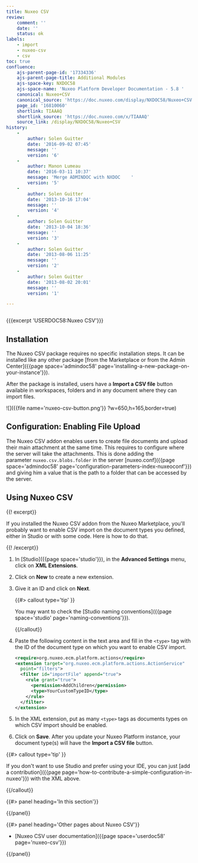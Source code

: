 ```yaml
---
title: Nuxeo CSV
review:
    comment: ''
    date: ''
    status: ok
labels:
    - import
    - nuxeo-csv
    - csv
toc: true
confluence:
    ajs-parent-page-id: '17334336'
    ajs-parent-page-title: Additional Modules
    ajs-space-key: NXDOC58
    ajs-space-name: 'Nuxeo Platform Developer Documentation - 5.8 '
    canonical: Nuxeo+CSV
    canonical_source: 'https://doc.nuxeo.com/display/NXDOC58/Nuxeo+CSV'
    page_id: '16810060'
    shortlink: TIAAAQ
    shortlink_source: 'https://doc.nuxeo.com/x/TIAAAQ'
    source_link: /display/NXDOC58/Nuxeo+CSV
history:
    - 
        author: Solen Guitter
        date: '2016-09-02 07:45'
        message: ''
        version: '6'
    - 
        author: Manon Lumeau
        date: '2016-03-11 10:37'
        message: 'Merge ADMINDOC with NXDOC    '
        version: '5'
    - 
        author: Solen Guitter
        date: '2013-10-16 17:04'
        message: ''
        version: '4'
    - 
        author: Solen Guitter
        date: '2013-10-04 18:36'
        message: ''
        version: '3'
    - 
        author: Solen Guitter
        date: '2013-08-06 11:25'
        message: ''
        version: '2'
    - 
        author: Solen Guitter
        date: '2013-08-02 20:01'
        message: ''
        version: '1'

---
```

<div class="row"><div class="column medium-8">

{{{excerpt 'USERDOC58:Nuxeo CSV'}}}

## Installation

The Nuxeo CSV package requires no specific installation steps. It can be installed like any other package [from the Marketplace or from the Admin Center]({{page space='admindoc58' page='installing-a-new-package-on-your-instance'}}).

After the package is installed, users have a **Import a CSV file** button available in workspaces, folders and in any document where they can import files.

![]({{file name='nuxeo-csv-button.png'}} ?w=650,h=165,border=true)

## Configuration: Enabling File Upload

The Nuxeo CSV addon enables users to create file documents and upload their main attachment at the same time. This requires to configure where the server will take the attachments. This is done adding the parameter&nbsp;`nuxeo.csv.blobs.folder` in the server [nuxeo.conf]({{page space='admindoc58' page='configuration-parameters-index-nuxeoconf'}}) and giving him a value that is the path to a folder that can be accessed by the server.

## Using Nuxeo CSV

{{! excerpt}}

If you installed the Nuxeo CSV addon from the Nuxeo Marketplace, you'll probably want to enable CSV import on the document types you defined, either in Studio or with some code. Here is how to do that.

{{! /excerpt}}

1.  In&nbsp;[Studio]({{page space='studio'}}), in the&nbsp;**Advanced Settings**&nbsp;menu, click on&nbsp;**XML Extensions**.
2.  Click on&nbsp;**New**&nbsp;to create a new extension.
3.  Give it an ID and click on&nbsp;**Next**.

    {{#> callout type='tip' }}

    You may want to check the [Studio naming conventions]({{page space='studio' page='naming-conventions'}}).

    {{/callout}}
4.  Paste the following content in the text area and fill in the&nbsp;`<type>`&nbsp;tag with the ID of the document type on which you want to enable CSV import.

    ```xml
    <require>org.nuxeo.ecm.platform.actions</require>
    <extension target="org.nuxeo.ecm.platform.actions.ActionService"
      point="filters">
      <filter id="importFile" append="true">
        <rule grant="true">
          <permission>AddChildren</permission>
          <type>YourCustomTypeID</type>
        </rule>
      </filter>
    </extension>
    ```

5.  In the XML extension, put as many&nbsp;`<type>`&nbsp;tags as documents types on which CSV import should be enabled.
6.  Click on&nbsp;**Save**.
    After you update your Nuxeo Platform instance, your document type(s) will have the&nbsp;**Import a CSV file**&nbsp;button.

{{#> callout type='tip' }}

If you don't want to use Studio and prefer using your IDE, you can just [add a contribution]({{page page='how-to-contribute-a-simple-configuration-in-nuxeo'}}) with the XML above.

{{/callout}}</div><div class="column medium-4">{{#> panel heading='In this section'}}

{{/panel}}</div></div><div class="row" data-equalizer data-equalize-on="medium"><div class="column medium-6">{{#> panel heading='Other pages about Nuxeo CSV'}}

*   [Nuxeo CSV user documentation]({{page space='userdoc58' page='nuxeo-csv'}})

{{/panel}}</div><div class="column medium-6"></div></div>